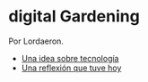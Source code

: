 # digital Gardening

Por Lordaeron.

*   [Una idea sobre tecnología]()
*   [Una reflexión que tuve hoy]()
